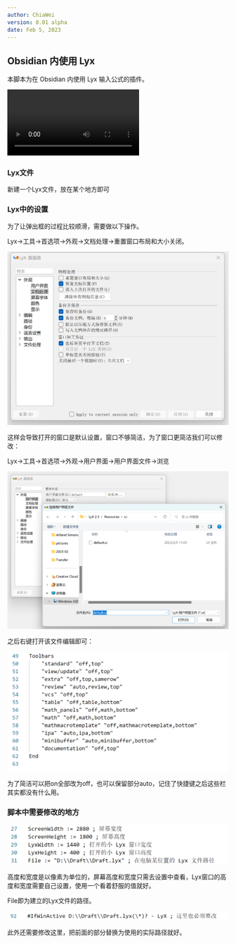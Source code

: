 ```yaml
---
author: ChiaWei
version: 0.01 alpha
date: Feb 5, 2023
---
```




## Obsidian 内使用 Lyx

本脚本为在 Obsidian 内使用 Lyx 输入公式的插件。

<video src="./../videos/2023-02-05-22-31-41.mp4"></video>

### Lyx文件

新建一个Lyx文件，放在某个地方即可

### Lyx中的设置

为了让弹出框的过程比较顺滑，需要做以下操作。

Lyx->工具->首选项->外观->文档处理->重置窗口布局和大小关闭。

![image-20230205213119886](./image-20230205213119886.png)

这样会导致打开的窗口是默认设置，窗口不够简洁，为了窗口更简洁我们可以修改：

Lyx->工具->首选项->外观->用户界面->用户界面文件->浏览

![image-20230205213507644](./image-20230205213507644.png)

之后右键打开该文件编辑即可：

![image-20230205213940937](./image-20230205213940937.png)

为了简洁可以把on全部改为off，也可以保留部分auto，记住了快捷键之后这些栏其实都没有什么用。

### 脚本中需要修改的地方

![image-20230205214345918](./image-20230205214345918.png)

高度和宽度是以像素为单位的，屏幕高度和宽度只需去设置中查看，Lyx窗口的高度和宽度需要自己设置，使用一个看着舒服的值就好。

File即为建立的Lyx文件的路径。

![image-20230205214613251](./image-20230205214613251.png)

此外还需要修改这里，把前面的部分替换为使用的实际路径就好。
